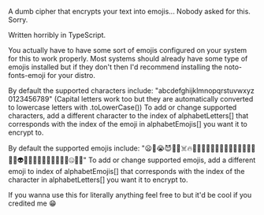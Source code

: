 A dumb cipher that encrypts your text into emojis... Nobody asked for this. Sorry.

Written horribly in TypeScript.


You actually have to have some sort of emojis configured on your system for this to work properly.
Most systems should already have some type of emojis installed but if they don't then I'd recommend
installing the noto-fonts-emoji for your distro.


By default the supported characters include:
"abcdefghijklmnopqrstuvwxyz 0123456789"
(Capital letters work too but they are automatically converted to lowercase letters with .toLowerCase())
To add or change supported characters, add a different character to the index of alphabetLetters[]
that corresponds with the index of the emoji in alphabetEmojis[] you want it to encrypt to.


By default the supported emojis include:
"😦👶😭😈🤯🍉☠️🔥🧐🤤🥶😜🤑😡😮🐱🤔🥹😴🫠🥳🥸🥵🤬👽😸🫥👿😳🥺🤧🤢🤭🥲😂🤐😶‍🌫️"
To add or change supported emojis, add a different emoji to index of alphabetEmojis[] that
corresponds with the index of the character in alphabetLetters[] you want it to
encrypt to.


If you wanna use this for literally anything feel free to but it'd be cool if you credited me 😁
